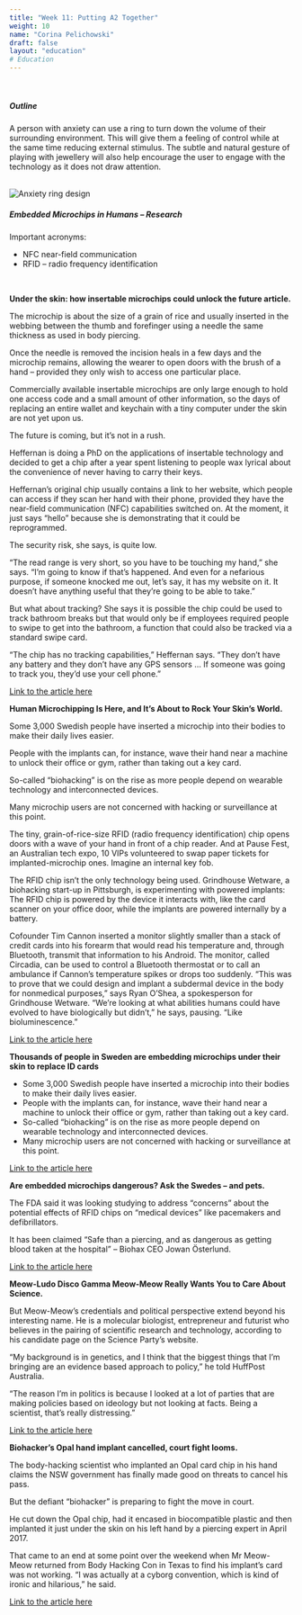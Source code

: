 ```yaml
---
title: "Week 11: Putting A2 Together"
weight: 10
name: "Corina Pelichowski"
draft: false
layout: "education"
# Education
---
```

<br>
<div class="container">
  <h5>Outline</h5>

  <p>
    A person with anxiety can use a ring to turn down the volume of their surrounding environment. This will give them a feeling of control while at the same time reducing external stimulus. The subtle and natural gesture of playing with jewellery will also help encourage the user to engage with the technology as it does not draw attention.
  </p>

  <br>
  <!--IMAGE-->
  <div class="row">
    <div class="col">
      <img src="/img/master_of_design/masters_ef/ef_11_1.jpg" alt="Anxiety ring design">
    </div>
  </div>
  <!--/IMAGE-->
  
  <h5>Embedded Microchips in Humans – Research</h5>

  <p>Important acronyms:</p>

  <ul>
    <li>NFC near-field communication</li>
    <li>RFID – radio frequency identification</li>
  </ul>

  <br>

  <b>Under the skin: how insertable microchips could unlock the future article.</b>

  <p>
    The microchip is about the size of a grain of rice and usually inserted in the webbing between the thumb and forefinger using a needle the same thickness as used in body piercing.
  </p>

  <p>
    Once the needle is removed the incision heals in a few days and the microchip remains, allowing the wearer to open doors with the brush of a hand – provided they only wish to access one particular place.
  </p>

  <p>
    Commercially available insertable microchips are only large enough to hold one access code and a small amount of other information, so the days of replacing an entire wallet and keychain with a tiny computer under the skin are not yet upon us.
  </p>

  <p>
    The future is coming, but it’s not in a rush.
  </p>

  <p>
    Heffernan is doing a PhD on the applications of insertable technology and decided to get a chip after a year spent listening to people wax lyrical about the convenience of never having to carry their keys.
  </p>

  <p>
    Heffernan’s original chip usually contains a link to her website, which people can access if they scan her hand with their phone, provided they have the near-field communication (NFC) capabilities switched on. At the moment, it just says “hello” because she is demonstrating that it could be reprogrammed.
  </p>

  <p>
    The security risk, she says, is quite low.
  </p>

  <p>
    “The read range is very short, so you have to be touching my hand,” she says. “I’m going to know if that’s happened. And even for a nefarious purpose, if someone knocked me out, let’s say, it has my website on it. It doesn’t have anything useful that they’re going to be able to take.”
  </p>

  <p>
    But what about tracking? She says it is possible the chip could be used to track bathroom breaks but that would only be if employees required people to swipe to get into the bathroom, a function that could also be tracked via a standard swipe card.
  </p>

  <p>
    “The chip has no tracking capabilities,” Heffernan says. “They don’t have any battery and they don’t have any GPS sensors … If someone was going to track you, they’d use your cell phone.”
  </p>

  <a href=https://www.theguardian.com/technology/2017/nov/01/under-the-skin-how-insertable-microchips-could-unlock-the-future>Link to the article here</a>

  <b>Human Microchipping Is Here, and It’s About to Rock Your Skin’s World.</b>

  <p>
    Some 3,000 Swedish people have inserted a microchip into their bodies to make their daily lives easier.
  </p>

  <p>
    People with the implants can, for instance, wave their hand near a machine to unlock their office or gym, rather than taking out a key card.
  </p>

  <p>
    So-called “biohacking” is on the rise as more people depend on wearable technology and interconnected devices.
  </p>

  <p>
    Many microchip users are not concerned with hacking or surveillance at this point.
  </p>

  <p>
    The tiny, grain-of-rice-size RFID (radio frequency identification) chip opens doors with a wave of your hand in front of a chip reader. And at Pause Fest, an Australian tech expo, 10 VIPs volunteered to swap paper tickets for implanted-­microchip ones. Imagine an internal key fob.
  </p>

  <p>
    The RFID chip isn’t the only technology being used. Grindhouse Wetware, a biohacking start-up in Pittsburgh, is experimenting with powered implants: The RFID chip is powered by the device it interacts with, like the card scanner on your office door, while the implants are powered internally by a battery.
  </p>

  <p>
    Cofounder Tim Cannon inserted a monitor slightly smaller than a stack of credit cards into his forearm that would read his temperature and, through Bluetooth, transmit that information to his Android. The monitor, called Circadia, can be used to control a Bluetooth thermostat or to call an ambulance if Cannon’s temperature spikes or drops too suddenly. “This was to prove that we could design and implant a subdermal device in the body for nonmedical purposes,” says Ryan O’Shea, a spokesperson for Grindhouse Wetware. “We’re looking at what abilities humans could have evolved to have biologically but didn’t,” he says, pausing. “Like bioluminescence.”
  </p>

  <a href="https://www.allure.com/story/rfdi-microchip-implant-in-skin?verso=true">Link to the article here</a>

  <b>Thousands of people in Sweden are embedding microchips under their skin to replace ID cards</b>

  <ul>
    <li>Some 3,000 Swedish people have inserted a microchip into their bodies to make their daily lives easier.</li>
    <li>People with the implants can, for instance, wave their hand near a machine to unlock their office or gym, rather than taking out a key card.</li>
    <li>So-called “biohacking” is on the rise as more people depend on wearable technology and interconnected devices.</li>
    <li>Many microchip users are not concerned with hacking or surveillance at this point.</li>
  </ul>

  <a href="https://www.businessinsider.com.au/swedish-people-embed-microchips-under-skin-to-replace-id-cards-2018-5?r=US&IR=T">Link to the article here</a>

  <b>Are embedded microchips dangerous? Ask the Swedes – and pets.</b>

  <p>
    The FDA said it was looking studying to address “concerns” about the potential effects of RFID chips on “medical devices” like pacemakers and defibrillators.
  </p>

  <p>
    It has been claimed “Safe than a piercing, and as dangerous as getting blood taken at the hospital” – Biohax CEO Jowan Österlund.
  </p>

  <a href="https://www.usatoday.com/story/tech/talkingtech/2017/07/25/do-microchip-implants-pose-health-risks-ask-swedes-and-pets/507408001">Link to the article here</a>

  <b>Meow-Ludo Disco Gamma Meow-Meow Really Wants You to Care About Science.</b>

  <p>
    But Meow-Meow’s credentials and political perspective extend beyond his interesting name. He is a molecular biologist, entrepreneur and futurist who believes in the pairing of scientific research and technology, according to his candidate page on the Science Party’s website.
  </p>

  <p>
    “My background is in genetics, and I think that the biggest things that I’m bringing are an evidence based approach to policy,” he told HuffPost Australia.
  </p>

  <p>
    “The reason I’m in politics is because I looked at a lot of parties that are making policies based on ideology but not looking at facts. Being a scientist, that’s really distressing.”
  </p>

  <a href=https://www.huffingtonpost.com.au/2016/06/17/meow-ludo-disco-gamma-meow-meow-really-wants-you-to-care-about-s_a_21397031>Link to the article here</a>

  <b>Biohacker’s Opal hand implant cancelled, court fight looms.</b>
  <p>
    The body-hacking scientist who implanted an Opal card chip in his hand claims the NSW government has finally made good on threats to cancel his pass.
  </p>

  <p>
    But the defiant “biohacker” is preparing to fight the move in court.
  </p>

  <p>
    He cut down the Opal chip, had it encased in biocompatible plastic and then implanted it just under the skin on his left hand by a piercing expert in April 2017.
  </p>

  <p>
    That came to an end at some point over the weekend when Mr Meow-Meow returned from Body Hacking Con in Texas to find his implant’s card was not working. “I was actually at a cyborg convention, which is kind of ironic and hilarious,” he said.
  </p>

<a href="https://www.smh.com.au/technology/biohacker-s-opal-hand-implant-cancelled-court-fight-looms-20180215-p4z0d9.html">Link to the article here</a>
</div>
